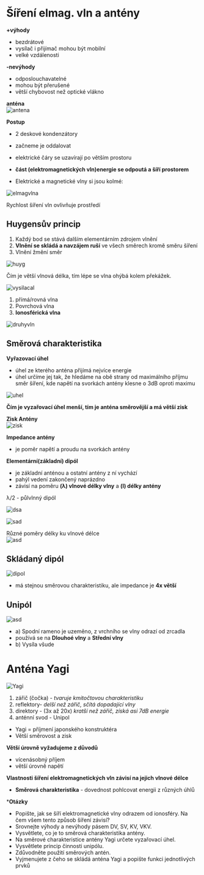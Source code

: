 # Šíření elmag. vln a antény

**+výhody**
* bezdrátové
* vysílač i přijímač mohou být mobilní
* velké vzdálenosti

**-nevýhody**
* odposlouchavatelné
* mohou být přerušené
* větší chybovost než optické vlákno

**anténa**<br>
![antena](https://mamut.spseol.cz/nozka/psk/068-sireni_vln/Dipolentstehung.gif)

**Postup**
* 2 deskové kondenzátory
* začneme je oddalovat
* elektrické čáry se uzavírají po větším prostoru
* **část (elektromagnetických vln)energie se odpoutá a šíří prostorem**

* Elektrické a magnetické vlny si jsou kolmé:

![elmagvlna](https://mamut.spseol.cz/nozka/psk/068-sireni_vln/Onde_electromagnetique.png)

Rychlost šíření vln ovlivňuje prostředí

##  Huygensův princip

1. Každý bod se stává dalším elementárním zdrojem vlnění
2. **Vlnění se skládá a navzájem ruší** ve všech směrech kromě směru šíření
3. Vlnění žmění směr

![huyg](https://mamut.spseol.cz/nozka/psk/068-sireni_vln/Refraction_-_Huygens-Fresnel_principle.png)

Čím je větší vlnová délka, tím lépe se vlna ohýbá kolem překážek.

![vysilacal](https://mamut.spseol.cz/nozka/psk/068-sireni_vln/sireni-vln.png)

1. přímá/rovná vlna
2. Povrchová vlna
3. **Ionosférická vlna**

![druhyvln](https://i.imgur.com/nL9Xg8s.png)

## Směrová charakteristika

**Vyřazovací úhel**
* úhel ze kterého anténa přijímá nejvíce energie
* úhel určíme jej tak, že hledáme na obě strany od maximálního příjmu směr šíření, kde napětí na svorkách antény klesne o 3dB oproti maximu<br>

![uhel](https://mamut.spseol.cz/nozka/psk/072-parametry_anten/predzad-pomer.png)

**Čím je vyzařovací úhel menší, tím je anténa směrovější a má větší zisk**<br>

**Zisk Antény**<br>
![zisk](https://i.imgur.com/6ezrhVl.png)


**Impedance antény**
*  je poměr napětí a proudu na svorkách antény

**Elementární(základní) dipól**
*  je základní anténou a ostatní antény z ní vychází
* pahýl vedení zakončený naprázdno
* závisí na poměru **(λ) vlnové délky vlny** a **(l) délky antény**

λ/2 - půlvlnný dipól<br>

![dsa](https://mamut.spseol.cz/nozka/psk/076-anteny/rozloz-proud-dipol.png)

![sad](https://i.imgur.com/wCwuBAW.png)<br>

Různé poměry délky ku vlnové délce<br>
![asd](https://mamut.spseol.cz/nozka/psk/076-anteny/smer_char.png)

## Skládaný dipól

![dipol](https://mamut.spseol.cz/nozka/psk/076-anteny/sklad-dipol.png)

* má stejnou směrovou charakteristiku, ale impedance je **4x větší**

## Unipól

![asd](https://mamut.spseol.cz/nozka/psk/076-anteny/unipol.png)

* a) Spodní rameno je uzeměno, z vrchního se vlny odrazí od zrcadla
* používá se na **Dlouhoé vlny** a **Střední vlny**
* b) Vysíla všude

# Anténa Yagi

![Yagi](https://mamut.spseol.cz/nozka/psk/076-anteny/Yagi.jpg)

1. zářič (čočka) - *tvaruje kmitočtovou charakteristiku*
2. reflektory-  *delší než zářič, sčítá dopadající vlny*
3. direktory - (3x až 20x) *kratší než zářič, získá asi 7dB energie*
4. anténní svod - Unipol

* Yagi = příjmení japonského konstruktéra
* Větší směrovost a zisk

**Větší úrovně vyžadujeme z důvodů**
* vícenásobný příjem
* větší úrovně napětí

**Vlastnosti šíření elektromagnetických vln závisí na jejich vlnové délce**

* **Směrová charakteristika** - dovednost pohlcovat energii z různých úhlů

***Otázky**
* Popište, jak se šíří elektromagnetické vlny odrazem od ionosféry. Na čem všem tento způsob šíření závisí?
* Srovnejte výhody a nevýhody pásem DV, SV, KV, VKV.
* Vysvětlete, co je to směrová charakteristika antény.
* Na směrové charakteristice antény Yagi určete vyzařovací úhel.
* Vysvětlete princip činnosti unipólu.
* Zdůvodněte použití směrových antén.
* Vyjmenujete z čeho se skládá anténa Yagi a popište funkci jednotlivých prvků